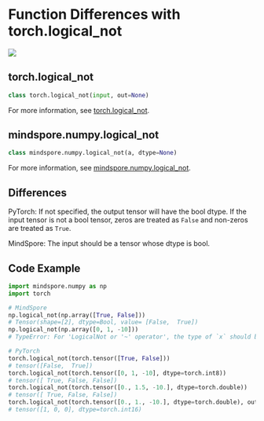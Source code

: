 # Function Differences with torch.logical_not

<a href="https://gitee.com/mindspore/docs/blob/master/docs/mindspore/migration_guide/source_en/api_mapping/pytorch_diff/logical_not.md" target="_blank"><img src="https://gitee.com/mindspore/docs/raw/master/resource/_static/logo_source_en.png"></a>

## torch.logical_not

```python
class torch.logical_not(input, out=None)
```

For more information, see [torch.logical_not](https://pytorch.org/docs/1.5.0/torch.html#torch.logical_not).

## mindspore.numpy.logical_not

```python
class mindspore.numpy.logical_not(a, dtype=None)
```

For more information, see [mindspore.numpy.logical_not](https://mindspore.cn/docs/api/en/master/api_python/numpy/mindspore.numpy.logical_not.html#mindspore.numpy.logical_not).

## Differences

PyTorch: If not specified, the output tensor will have the bool dtype. If the input tensor is not a bool tensor, zeros are treated as `False` and non-zeros are treated as `True`.

MindSpore: The input should be a tensor whose dtype is bool.

## Code Example

```python
import mindspore.numpy as np
import torch

# MindSpore
np.logical_not(np.array([True, False]))
# Tensor(shape=[2], dtype=Bool, value= [False,  True])
np.logical_not(np.array([0, 1, -10]))
# TypeError: For 'LogicalNot or '~' operator', the type of `x` should be subclass of Tensor[Bool], but got Tensor[Int32].

# PyTorch
torch.logical_not(torch.tensor([True, False]))
# tensor([False,  True])
torch.logical_not(torch.tensor([0, 1, -10], dtype=torch.int8))
# tensor([ True, False, False])
torch.logical_not(torch.tensor([0., 1.5, -10.], dtype=torch.double))
# tensor([ True, False, False])
torch.logical_not(torch.tensor([0., 1., -10.], dtype=torch.double), out=torch.empty(3, dtype=torch.int16))
# tensor([1, 0, 0], dtype=torch.int16)
```
